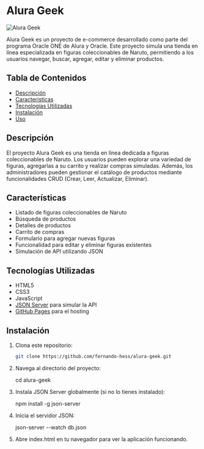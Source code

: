 # Alura Geek

![Alura Geek](https://upload.wikimedia.org/wikipedia/commons/c/c9/Naruto_logo.svg)

Alura Geek es un proyecto de e-commerce desarrollado como parte del programa Oracle ONE de Alura y Oracle. Este proyecto simula una tienda en línea especializada en figuras coleccionables de Naruto, permitiendo a los usuarios navegar, buscar, agregar, editar y eliminar productos.

## Tabla de Contenidos

- [Descripción](#descripción)
- [Características](#características)
- [Tecnologías Utilizadas](#tecnologías-utilizadas)
- [Instalación](#instalación)
- [Uso](#uso)

## Descripción

El proyecto Alura Geek es una tienda en línea dedicada a figuras coleccionables de Naruto. Los usuarios pueden explorar una variedad de figuras, agregarlas a su carrito y realizar compras simuladas. Además, los administradores pueden gestionar el catálogo de productos mediante funcionalidades CRUD (Crear, Leer, Actualizar, Eliminar).

## Características

- Listado de figuras coleccionables de Naruto
- Búsqueda de productos
- Detalles de productos
- Carrito de compras
- Formulario para agregar nuevas figuras
- Funcionalidad para editar y eliminar figuras existentes
- Simulación de API utilizando JSON

## Tecnologías Utilizadas

- HTML5
- CSS3
- JavaScript
- [JSON Server](https://github.com/typicode/json-server) para simular la API
- [GitHub Pages](https://pages.github.com/) para el hosting

## Instalación

1. Clona este repositorio:
   ```bash
   git clone https://github.com/fernando-hess/alura-geek.git

2. Navega al directorio del proyecto:

    cd alura-geek

3. Instala JSON Server globalmente (si no lo tienes instalado):

    npm install -g json-server

4. Inicia el servidor JSON:

    json-server --watch db.json

5. Abre index.html en tu navegador para ver la aplicación funcionando.
